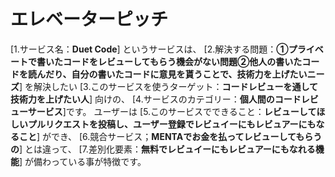 # エレベーターピッチ

[1.サービス名：**Duet Code**] というサービスは、
[2.解決する問題：**①プライベートで書いたコードをレビューしてもらう機会がない問題②他人の書いたコードを読んだり、自分の書いたコードに意見を貰うことで、技術力を上げたいニーズ**] を解決したい
[3.このサービスを使うターゲット：**コードレビューを通して技術力を上げたい人**] 向けの、
[4.サービスのカテゴリー：**個人間のコードレビューサービス**]です。
ユーザーは [5.このサービスでできること：**レビューしてほしいプルリクエストを投稿し、ユーザー登録でレビュイーにもレビュアーにもなること**] ができ、
[6.競合サービス；**MENTAでお金を払ってレビューしてもらうの**] とは違って、
[7.差別化要素：**無料でレビュイーにもレビュアーにもなれる機能**] が備わっている事が特徴です。
